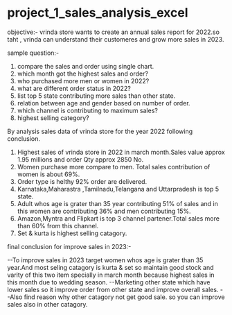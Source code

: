 # project_1_sales_analysis_excel
objective:-
vrinda store wants to create an annual sales report for 2022.so taht , vrinda can understand their customeres and grow more sales in 2023.

sample question:-
1) compare the sales and order using single chart.
2) which month got the highest sales and order?
3) who purchased more men or women in 2022?
4) what are different order status in 2022?
5) list top 5 state contributing more sales than other state.
6) relation between age and gender based on number of order.
7) which channel is contributing to maximum sales?
8) highest selling category?


By analysis sales data of vrinda store for the year 2022 following conclusion.

1) Highest sales of vrinda store in 2022 in march month.Sales value approx 1.95 millions and order Qty approx 2850 No.
2) Women purchase more compare to men. Total sales contribution of women is about 69%.
3) Order type is helthy 92% order are delivered.
4) Karnataka,Maharastra ,Tamilnadu,Telangana and Uttarpradesh is top 5 state.
5) Adult whos age is grater than 35 year contributing 51% of sales and in this women are contributing 36% and men contributing 15%.
6) Amazon,Myntra and Flipkart is top 3 channel partener.Total sales more than 60% from this channel.
7) Set & kurta is highest selling catagory.  

final conclusion for improve sales in 2023:-

--To improve sales in 2023 target women whos age is grater than 35 year.And most seling catagory is kurta & set so maintain good stock and varity of this two item 
  specially in march month because highest sales in this month due to wedding season.
--Marketing other state which have lower sales so it improve order from other state and improve overall sales.
--Also find reason why other catagory not get good sale. so you can improve sales also in other catagory.

